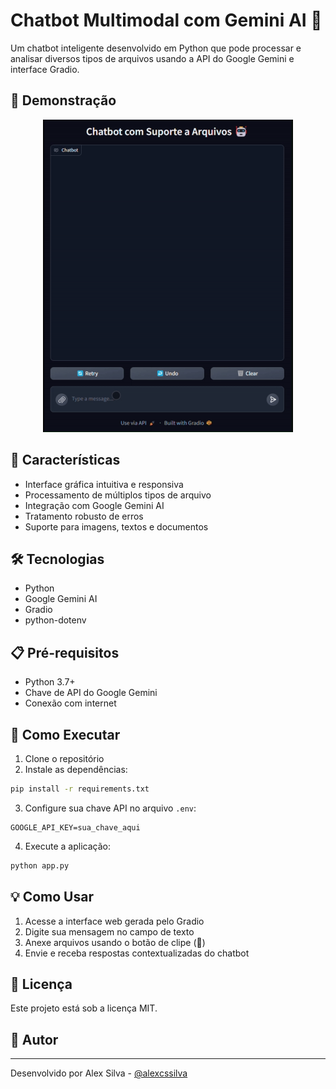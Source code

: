 # Chatbot Multimodal com Gemini AI 🤖

Um chatbot inteligente desenvolvido em Python que pode processar e analisar diversos tipos de arquivos usando a API do Google Gemini e interface Gradio.

## 🎥 Demonstração

<div align="center"><img src="./assets/chat-bot.gif" width="400"/></div>

## 🌟 Características

- Interface gráfica intuitiva e responsiva
- Processamento de múltiplos tipos de arquivo
- Integração com Google Gemini AI
- Tratamento robusto de erros
- Suporte para imagens, textos e documentos

## 🛠️ Tecnologias

- Python
- Google Gemini AI
- Gradio
- python-dotenv

## 📋 Pré-requisitos

- Python 3.7+
- Chave de API do Google Gemini
- Conexão com internet

## 🚀 Como Executar

1. Clone o repositório
2. Instale as dependências:

```bash
pip install -r requirements.txt
```

3. Configure sua chave API no arquivo `.env`:

```
GOOGLE_API_KEY=sua_chave_aqui
```

4. Execute a aplicação:

```bash
python app.py
```

## 💡 Como Usar

1. Acesse a interface web gerada pelo Gradio
2. Digite sua mensagem no campo de texto
3. Anexe arquivos usando o botão de clipe (📎)
4. Envie e receba respostas contextualizadas do chatbot

## 📝 Licença

Este projeto está sob a licença MIT.

## 👤 Autor

---

Desenvolvido por Alex Silva - [@alexcssilva](https://github.com/alexcssilva)
